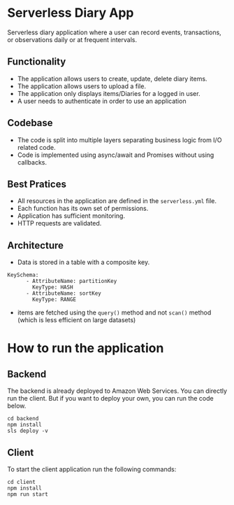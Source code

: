 # Serverless Diary App

Serverless diary application where a user can record events, transactions, or observations daily or at frequent intervals.

## Functionality 

- The application allows users to create, update, delete diary items.
- The application allows users to upload a file. 
- The application only displays items/Diaries for a logged in user.
- A user needs to authenticate in order to use an application

## Codebase

- The code is split into multiple layers separating business logic from I/O related code.
- Code is implemented using async/await and Promises without using callbacks.

## Best Pratices

- All resources in the application are defined in the `serverless.yml` file.
- Each function has its own set of permissions.
- Application has sufficient monitoring.
- HTTP requests are validated.

## Architecture

- Data is stored in a table with a composite key.

```
KeySchema:
      - AttributeName: partitionKey
        KeyType: HASH
      - AttributeName: sortKey
        KeyType: RANGE
```

- items are fetched using the `query()` method and not `scan()` method (which is less efficient on large datasets)


# How to run the application

## Backend

The backend is already deployed to Amazon Web Services. You can directly run the client.
But if you want to deploy your own, you can run the code below.

```
cd backend
npm install
sls deploy -v
```

## Client

To start the client application run the following commands:

```
cd client
npm install
npm run start
```